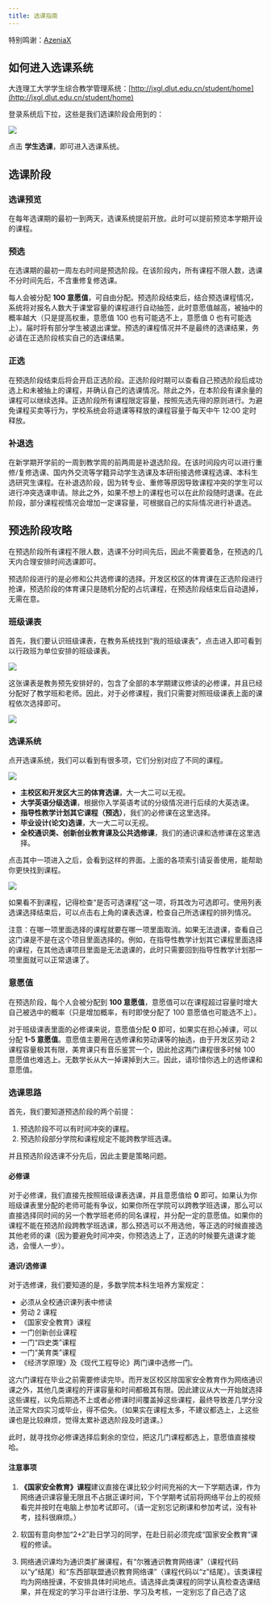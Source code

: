 ```yaml
---
title: 选课指南
---
```


特别鸣谢：[AzeniaX](https://github.com/AzeniaX)

## 如何进入选课系统

大连理工大学学生综合教学管理系统：[http://jxgl.dlut.edu.cn/student/home](http://jxgl.dlut.edu.cn/student/home)

登录系统后下拉，这些是我们选课阶段会用到的：

![](./curricula-variable-entry.jpg)

点击 **学生选课**，即可进入选课系统。

## 选课阶段

### 选课预览

在每年选课期的最初一到两天，选课系统提前开放。此时可以提前预览本学期开设的课程。

### 预选

在选课期的最初一周左右时间是预选阶段。在该阶段内，所有课程不限人数，选课不分时间先后，不含重修复修选课。

每人会被分配 **100 意愿值**，可自由分配。预选阶段结束后，结合预选课程情况，系统将对报名人数大于课堂容量的课程进行自动抽签，此时意愿值越高，被抽中的概率越大（只是提高权重，意愿值 100 也有可能选不上，意愿值 0 也有可能选上）。届时将有部分学生被退出课堂。预选的课程情况并不是最终的选课结果，务必请在正选阶段核实自己的选课结果。

### 正选

在预选阶段结束后将会开启正选阶段。正选阶段时期可以查看自己预选阶段后成功选上和未被抽上的课程，并确认自己的选课情况。除此之外，在本阶段有课余量的课程可以继续选择。正选阶段所有课程限定容量，按照先选先得的原则进行。为避免课程买卖等行为，学校系统会将退课等释放的课程容量于每天中午 12:00 定时释放。

### 补退选

在新学期开学前的一周到教学周的前两周是补退选阶段。在该时间段内可以进行重修/复修选课、国内外交流等学籍异动学生选课及本研衔接选修课程选课、本科生选研究生课程。在补退选阶段，因为转专业、重修等原因导致课程冲突的学生可以进行冲突选课申请。除此之外，如果不想上的课程也可以在此阶段随时退课。在此阶段，部分课程视情况会增加一定课容量，可根据自己的实际情况进行补退选。

## 预选阶段攻略

在预选阶段所有课程不限人数，选课不分时间先后，因此不需要着急，在预选的几天内合理安排时间选课即可。

预选阶段进行的是必修和公共选修课的选择。开发区校区的体育课在正选阶段进行抢课，预选阶段的体育课只是随机分配的占坑课程，在预选阶段结束后自动退掉，无需在意。

### 班级课表

首先，我们要认识班级课表，在教务系统找到“我的班级课表”，点击进入即可看到以行政班为单位安排的班级课表。

![](./class-schedule-entry.jpg)

这张课表是教务预先安排好的，包含了全部的本学期建议修读的必修课，并且已经分配好了教学班和老师。因此，对于必修课程，我们只需要对照班级课表上面的课程依次选择即可。

![](./class-schedule.jpg)

### 选课系统

点开选课系统，我们可以看到有很多项，它们分别对应了不同的课程。

![](./curricula-variable-system.jpg)

- **主校区和开发区大三的体育选课**，大一大二可以无视。
- **大学英语分级选课**，根据你入学英语考试的分级情况进行后续的大英选课。
- **指导性教学计划其它课程（预选）**，我们的必修课在这里选择。
- **毕业设计(论文)选课**，大一大二可以无视。
- **全校通识类、创新创业教育课及公共选修课**，我们的通识课和选修课在这里选择。

点击其中一项进入之后，会看到这样的界面。上面的各项索引请妥善使用，能帮助你更快找到课程。

![](./curricula-variable-system-one.jpg)

如果看不到课程，记得检查“是否可选课程”这一项，将其改为可选即可。使用列表选课选择结束后，可以点击右上角的课表选课，检查自己所选课程的排列情况。

注意：在哪一项里面选择的课程就要在哪一项里面取消。如果无法退课，查看自己这门课是不是在这个项目里面选择的。例如，在指导性教学计划其它课程里面选择的课程，在其他选课项目里面是无法退课的，此时只需要回到指导性教学计划那一项里面就可以正常退课了。

### 意愿值

在预选阶段，每个人会被分配到 **100 意愿值**，意愿值可以在课程超过容量时增大自己被选中的概率（只是增加概率，有时即使分配了 100 意愿值也可能选不上）。

对于班级课表里面的必修课来说，意愿值分配 **0** 即可，如果实在担心掉课，可以分配 **1-5 意愿值**。意愿值主要用在选修课和劳动课等的抽选，由于开发区劳动 2 课程容量极其有限，美育课只有音乐鉴赏一个，因此抢这两门课程很多时候 100 意愿值也难选上。无数学长从大一掉课掉到大三。因此，请珍惜你选上的选修课和意愿值。

### 选课思路

首先，我们要知道预选阶段的两个前提：

1. 预选阶段不可以有时间冲突的课程。
2. 预选阶段部分学院和课程规定不能跨教学班选课。

并且预选阶段选课不分先后，因此主要是策略问题。

#### 必修课

对于必修课，我们直接先按照班级课表选课，并且意愿值给 **0** 即可。如果认为你班级课表里分配的老师可能有争议，如果你所在学院可以跨教学班选课，那么可以直接选择同时间的另一个教学班老师的同名课程，并分配一定的意愿值。如果你的课程不能在预选阶段跨教学班选课，那么预选可以不用选他，等正选的时候直接选其他老师的课（因为要避免时间冲突，你预选选上了，正选的时候要先退课才能选，会慢人一步）。

#### 通识/选修课

对于选修课，我们要知道的是，多数学院本科生培养方案规定：

- 必须从全校通识课列表中修读
- 劳动 2 课程
- 《国家安全教育》课程
- 一门创新创业课程
- 一门“四史类”课程
- 一门“美育类”课程
- 《经济学原理》及《现代工程导论》两门课中选修一门。

这六门课程在毕业之前需要修读完毕。而开发区校区除国家安全教育作为网络通识课之外，其他几类课程的开课容量和时间都极其有限。因此建议从大一开始就选择这些课程，以免后期选不上或者必修课时间覆盖掉这些课程，最终导致差几学分没法正常大四实习或毕业，得不偿失。（如果实在课程太多，不建议都选上，上这些课也是比较麻烦，觉得太累补退选阶段及时退课。）

此时，就寻找你必修课选择后剩余的空位，把这几门课程都选上，意愿值直接梭哈。

#### 注意事项

1. **《国家安全教育》课程**建议直接在课比较少时间充裕的大一下学期选课，作为网络通识课容量无限且不占据正课时间，下个学期考试前将网络平台上的视频看完并按时在电脑上参加考试即可。（请一定别忘记刷课和参加考试，没有补考，挂科很麻烦。）
2. 软国有意向参加“2+2”赴日学习的同学，在赴日前必须完成“国家安全教育”课程的修读。

3. 网络通识课均为通识类扩展课程，有“尔雅通识教育网络课”（课程代码以“y”结尾）和“东西部联盟通识教育网络课”（课程代码以“z”结尾）。该类课程均为网络授课，不安排具体时间地点。请选择此类课程的同学认真检查选课结果，并在规定的学习平台进行注册、学习及考核，一定别忘了自己选了这
